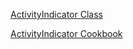 [ActivityIndicator Class](http://docs.nativescript.org/api-reference/modules/_ui_activity_indicator_.html)

[ActivityIndicator Cookbook](http://docs.nativescript.org/cookbook/ui/activity-indicator)